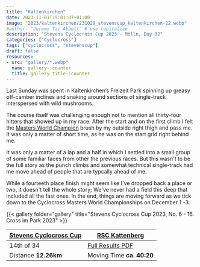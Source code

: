 ```yaml
---
title: "Kaltenkirchen"
date: 2023-11-01T19:01:07+01:00
image: "2023/kaltenkirchen/231029_stevenscup_kaltenkirchen-22.webp"
#author: "Jeremy Tai Abbett" # use capitalize
description: "Stevens Cyclocross Cup 2023 - Mölln, Day 02"
categories: ["Cyclocross"]
tags: ["cyclocross", "stevenscup"]
draft: false
resources: 
- src: "gallery/*.webp"
  name: gallery-:counter
  title: gallery-title-:counter
---
```


Last Sunday was spent in Kaltenkirchen’s Freizeit Park spinning up greasy off-camber inclines and snaking around sections of single-track interspersed with wild mushrooms.

The course itself was challenging enough not to mention all thirty-four hitters that showed up in my race. After the start and on the first climb I felt the [Masters World Champion](https://www.jens-schwedler.de/) brush by my outside right thigh and pass me.
It was only a matter of short time, as he was on the start grid right behind me.

It was only a matter of a lap and a half in which I settled into a small group of some familiar faces from other the previous races. But this wasn't to be the full story as the punch climbs and somewhat technical single-track had me move ahead of people that are typcally ahead of me.

While a fourteeth place finish might seem like I've dropped back a place or two, it doesn't tell the whole story; We've never had a field this deep that included all the fast ones. In the end, things are moving forward as we tick down to the Cyclocross Masters World Championships on December 1 -3.

{{< gallery folder="gallery" title="Stevens Cyclocross Cup 2023, No. 6 - 16. Cross im Park 2023" >}}

| [Stevens Cyclocross Cup](https://www.stevenscup.de/) | [RSC Kattenberg](https://www.rsc-kattenberg.de) |
| ----------- | ----------- |
| 14th of 34 | [Full Results PDF](20231029_06_kaltenkirchen_erg_te.pdf) |
| Distance **12.26km** | Moving Time **ca. 40:20** |
